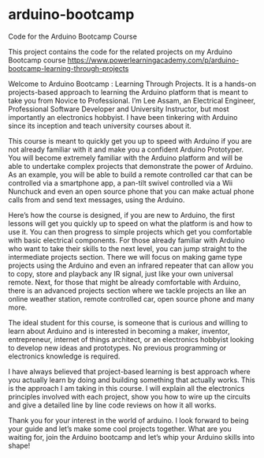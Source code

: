 # arduino-bootcamp
Code for the Arduino Bootcamp Course

This project contains the code for the related projects on my Arduino Bootcamp course
https://www.powerlearningacademy.com/p/arduino-bootcamp-learning-through-projects


Welcome to Arduino Bootcamp : Learning Through Projects. It is a hands-on projects-based approach to learning the Arduino platform that is meant to  take you from Novice to Professional. I’m Lee Assam, an Electrical Engineer, Professional Software Developer and University Instructor, but most importantly an electronics hobbyist. I have been tinkering with Arduino since its inception and teach university courses about it.

This course is meant to quickly get you up to speed with Arduino if you are not already familiar with it and make you a confident Arduino Prototyper.  You will become extremely familiar with the Arduino platform and will be able to undertake complex projects that demonstrate the power of Arduino. As an example, you will be able to build a remote controlled car that can be controlled via a smartphone app, a pan-tilt swivel controlled via a Wii Nunchuck and even an open source phone that you can make actual phone calls from and send text messages, using the Arduino.

Here’s how the course is designed, if you are new to Arduino, the first lessons will get you quickly up to speed on what the platform is and how to use it. You can then progress to simple projects which get you comfortable with basic electrical components.
For those already familiar with Arduino who want to take their skills to the next level, you can jump straight to the intermediate projects section. There we will focus on making game type projects using the Arduino and even an infrared repeater that can allow you to copy, store and playback any IR signal, just like your own universal remote.
Next, for those that might be already comfortable with Arduino, there is an advanced projects section where we tackle projects an like an online weather station, remote controlled car, open source phone and many more.

The ideal student for this course, is someone that is curious and willing to learn about Arduino and is interested in becoming a maker, inventor, entrepreneur, internet of things architect, or an electronics hobbyist looking to develop new ideas and prototypes. No previous programming or electronics knowledge is required. 

I have always believed that project-based learning is best approach where you actually learn by doing and building something that actually works. This is the approach I am taking in this course. I will explain all the electronics principles involved with each project, show you how to wire up the circuits and give a detailed line by line code reviews on how it all works. 

Thank you for your interest in the world of arduino. I look forward to being your guide and let’s make some cool projects together. What are you waiting for, join the Arduino bootcamp and let’s whip your Arduino skills into shape!
